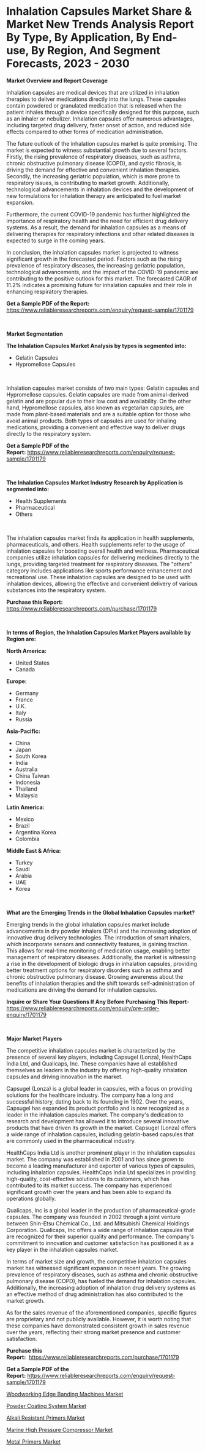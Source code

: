 <p><h1>Inhalation Capsules Market Share & Market New Trends Analysis Report By Type, By Application, By End-use, By Region, And Segment Forecasts, 2023 - 2030</h1></p><p><strong>Market Overview and Report Coverage</strong></p>
<p><p>Inhalation capsules are medical devices that are utilized in inhalation therapies to deliver medications directly into the lungs. These capsules contain powdered or granulated medication that is released when the patient inhales through a device specifically designed for this purpose, such as an inhaler or nebulizer. Inhalation capsules offer numerous advantages, including targeted drug delivery, faster onset of action, and reduced side effects compared to other forms of medication administration.</p><p>The future outlook of the inhalation capsules market is quite promising. The market is expected to witness substantial growth due to several factors. Firstly, the rising prevalence of respiratory diseases, such as asthma, chronic obstructive pulmonary disease (COPD), and cystic fibrosis, is driving the demand for effective and convenient inhalation therapies. Secondly, the increasing geriatric population, which is more prone to respiratory issues, is contributing to market growth. Additionally, technological advancements in inhalation devices and the development of new formulations for inhalation therapy are anticipated to fuel market expansion.</p><p>Furthermore, the current COVID-19 pandemic has further highlighted the importance of respiratory health and the need for efficient drug delivery systems. As a result, the demand for inhalation capsules as a means of delivering therapies for respiratory infections and other related diseases is expected to surge in the coming years.</p><p>In conclusion, the inhalation capsules market is projected to witness significant growth in the forecasted period. Factors such as the rising prevalence of respiratory diseases, the increasing geriatric population, technological advancements, and the impact of the COVID-19 pandemic are contributing to the positive outlook for this market. The forecasted CAGR of 11.2% indicates a promising future for inhalation capsules and their role in enhancing respiratory therapies.</p></p>
<p><strong>Get a Sample PDF of the Report:</strong> <a href="https://www.reliableresearchreports.com/enquiry/request-sample/1701179">https://www.reliableresearchreports.com/enquiry/request-sample/1701179</a></p>
<p>&nbsp;</p>
<p><strong>Market Segmentation</strong></p>
<p><strong>The Inhalation Capsules Market Analysis by types is segmented into:</strong></p>
<p><ul><li>Gelatin Capsules</li><li>Hypromellose Capsules</li></ul></p>
<p>&nbsp;</p>
<p><p>Inhalation capsules market consists of two main types: Gelatin capsules and Hypromellose capsules. Gelatin capsules are made from animal-derived gelatin and are popular due to their low cost and availability. On the other hand, Hypromellose capsules, also known as vegetarian capsules, are made from plant-based materials and are a suitable option for those who avoid animal products. Both types of capsules are used for inhaling medications, providing a convenient and effective way to deliver drugs directly to the respiratory system.</p></p>
<p><strong>Get a Sample PDF of the Report:</strong>&nbsp;<a href="https://www.reliableresearchreports.com/enquiry/request-sample/1701179">https://www.reliableresearchreports.com/enquiry/request-sample/1701179</a></p>
<p>&nbsp;</p>
<p><strong>The Inhalation Capsules Market Industry Research by Application is segmented into:</strong></p>
<p><ul><li>Health Supplements</li><li>Pharmaceutical</li><li>Others</li></ul></p>
<p>&nbsp;</p>
<p><p>The inhalation capsules market finds its application in health supplements, pharmaceuticals, and others. Health supplements refer to the usage of inhalation capsules for boosting overall health and wellness. Pharmaceutical companies utilize inhalation capsules for delivering medicines directly to the lungs, providing targeted treatment for respiratory diseases. The "others" category includes applications like sports performance enhancement and recreational use. These inhalation capsules are designed to be used with inhalation devices, allowing the effective and convenient delivery of various substances into the respiratory system.</p></p>
<p><strong>Purchase this Report:</strong>&nbsp; <a href="https://www.reliableresearchreports.com/purchase/1701179">https://www.reliableresearchreports.com/purchase/1701179</a></p>
<p>&nbsp;</p>
<p><strong>In terms of Region, the Inhalation Capsules Market Players available by Region are:</strong></p>
<p>
    <p> <strong> North America: </strong>
        <ul>
            <li>United States</li>
            <li>Canada</li>
        </ul>
        </p> 
    <p> <strong> Europe: </strong>
        <ul>
            <li>Germany</li>
            <li>France</li>
            <li>U.K.</li>
            <li>Italy</li>
            <li>Russia</li>
        </ul>
        </p> 
    <p> <strong> Asia-Pacific: </strong>
        <ul>
            <li>China</li>
            <li>Japan</li>
            <li>South Korea</li>
            <li>India</li>
            <li>Australia</li>
            <li>China Taiwan</li>
            <li>Indonesia</li>
            <li>Thailand</li>
            <li>Malaysia</li>
        </ul>
        </p> 
    <p> <strong> Latin America: </strong>
        <ul>
            <li>Mexico</li>
            <li>Brazil</li>
            <li>Argentina Korea</li>
            <li>Colombia</li>
        </ul>
        </p> 
    <p> <strong> Middle East & Africa: </strong>
        <ul>
            <li>Turkey</li>
            <li>Saudi</li>
            <li>Arabia</li>
            <li>UAE</li>
            <li>Korea</li>
        </ul>
    </p>
    </p>
<p>&nbsp;</p>
<p><strong>What are the Emerging Trends in the Global Inhalation Capsules market?</strong></p>
<p><p>Emerging trends in the global inhalation capsules market include advancements in dry powder inhalers (DPIs) and the increasing adoption of innovative drug delivery technologies. The introduction of smart inhalers, which incorporate sensors and connectivity features, is gaining traction. This allows for real-time monitoring of medication usage, enabling better management of respiratory diseases. Additionally, the market is witnessing a rise in the development of biologic drugs in inhalation capsules, providing better treatment options for respiratory disorders such as asthma and chronic obstructive pulmonary disease. Growing awareness about the benefits of inhalation therapies and the shift towards self-administration of medications are driving the demand for inhalation capsules.</p></p>
<p><strong>Inquire or Share Your Questions If Any Before Purchasing This Report</strong>- <a href="https://www.reliableresearchreports.com/enquiry/pre-order-enquiry/1701179">https://www.reliableresearchreports.com/enquiry/pre-order-enquiry/1701179</a></p>
<p>&nbsp;</p>
<p><strong>Major Market Players</strong></p>
<p><p>The competitive inhalation capsules market is characterized by the presence of several key players, including Capsugel (Lonza), HealthCaps India Ltd, and Qualicaps, Inc. These companies have all established themselves as leaders in the industry by offering high-quality inhalation capsules and driving innovation in the market.</p><p>Capsugel (Lonza) is a global leader in capsules, with a focus on providing solutions for the healthcare industry. The company has a long and successful history, dating back to its founding in 1902. Over the years, Capsugel has expanded its product portfolio and is now recognized as a leader in the inhalation capsules market. The company's dedication to research and development has allowed it to introduce several innovative products that have driven its growth in the market. Capsugel (Lonza) offers a wide range of inhalation capsules, including gelatin-based capsules that are commonly used in the pharmaceutical industry.</p><p>HealthCaps India Ltd is another prominent player in the inhalation capsules market. The company was established in 2001 and has since grown to become a leading manufacturer and exporter of various types of capsules, including inhalation capsules. HealthCaps India Ltd specializes in providing high-quality, cost-effective solutions to its customers, which has contributed to its market success. The company has experienced significant growth over the years and has been able to expand its operations globally.</p><p>Qualicaps, Inc is a global leader in the production of pharmaceutical-grade capsules. The company was founded in 2002 through a joint venture between Shin-Etsu Chemical Co., Ltd. and Mitsubishi Chemical Holdings Corporation. Qualicaps, Inc offers a wide range of inhalation capsules that are recognized for their superior quality and performance. The company's commitment to innovation and customer satisfaction has positioned it as a key player in the inhalation capsules market.</p><p>In terms of market size and growth, the competitive inhalation capsules market has witnessed significant expansion in recent years. The growing prevalence of respiratory diseases, such as asthma and chronic obstructive pulmonary disease (COPD), has fueled the demand for inhalation capsules. Additionally, the increasing adoption of inhalation drug delivery systems as an effective method of drug administration has also contributed to the market growth.</p><p>As for the sales revenue of the aforementioned companies, specific figures are proprietary and not publicly available. However, it is worth noting that these companies have demonstrated consistent growth in sales revenue over the years, reflecting their strong market presence and customer satisfaction.</p></p>
<p><strong>Purchase this Report:</strong>&nbsp;&nbsp;<a href="https://www.reliableresearchreports.com/purchase/1701179">https://www.reliableresearchreports.com/purchase/1701179</a></p>
<p></p>
<p><strong>Get a Sample PDF of the Report:</strong>&nbsp;<a href="https://www.reliableresearchreports.com/enquiry/request-sample/1701179">https://www.reliableresearchreports.com/enquiry/request-sample/1701179</a></p>
<p><p><a href="https://github.com/anmolreportprime/Market-Research-Report-List-1/blob/main/woodworking-edge-banding-machines-market.md">Woodworking Edge Banding Machines Market</a></p><p><a href="https://github.com/krithireportprime/Market-Research-Report-List-1/blob/main/powder-coating-system-market.md">Powder Coating System Market</a></p><p><a href="https://www.linkedin.com/pulse/alkali-resistant-primers-market-size-growth-forecast-from-shsie/">Alkali Resistant Primers Market</a></p><p><a href="https://medium.com/@christianhunter987/marine-high-pressure-compressor-market-focuses-on-market-share-size-and-projected-forecast-till-e81fb3dce33c">Marine High Pressure Compressor Market</a></p><p><a href="https://www.linkedin.com/pulse/decoding-metal-primers-market-deep-dive-latest-trends-za1ie/">Metal Primers Market</a></p></p>